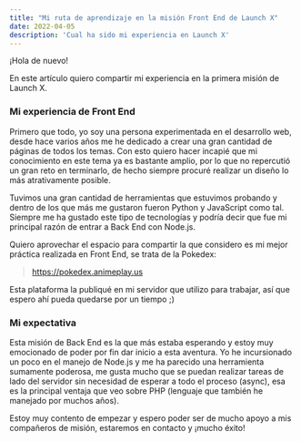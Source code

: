 ```yaml
---
title: "Mi ruta de aprendizaje en la misión Front End de Launch X"
date: 2022-04-05
description: 'Cual ha sido mi experiencia en Launch X'
---
```


¡Hola de nuevo!

En este artículo quiero compartir mi experiencia en la primera misión de Launch X.

### Mi experiencia de Front End

Primero que todo, yo soy una persona experimentada en el desarrollo web, desde hace varios años me he dedicado a crear una gran cantidad de páginas de todos los temas. Con esto quiero hacer incapié que mi conocimiento en este tema ya es bastante amplio, por lo que no repercutió un gran reto en terminarlo, de hecho siempre procuré realizar un diseño lo más atrativamente posible.

Tuvimos una gran cantidad de herramientas que estuvimos probando y dentro de los que más me gustaron fueron Python y JavaScript como tal. Siempre me ha gustado este tipo de tecnologías y podría decir que fue mi principal razón de entrar a Back End con Node.js.

Quiero aprovechar el espacio para compartir la que considero es mi mejor práctica realizada en Front End, se trata de la Pokedex:
>https://pokedex.animeplay.us

Esta plataforma la publiqué en mi servidor que utilizo para trabajar, así que espero ahí pueda quedarse por un tiempo ;)

### Mi expectativa

Esta misión de Back End es la que más estaba esperando y estoy muy emocionado de poder por fin dar inicio a esta aventura. Yo he incursionado un poco en el manejo de Node.js y me ha parecido una herramienta sumamente poderosa, me gusta mucho que se puedan realizar tareas de lado del servidor sin necesidad de esperar a todo el proceso (async), esa es la principal ventaja que veo sobre PHP (lenguaje que también he manejado por muchos años).

Estoy muy contento de empezar y espero poder ser de mucho apoyo a mis compañeros de misión, estaremos en contacto y ¡mucho éxito!
